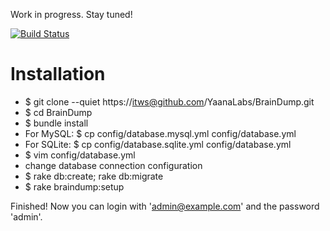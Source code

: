 Work in progress. Stay tuned!

[![Build Status](https://secure.travis-ci.org/YaanaLabs/BrainDump.png?branch=master)](http://travis-ci.org/#!/YaanaLabs/BrainDump)


Installation
============
* $ git clone --quiet https://itws@github.com/YaanaLabs/BrainDump.git
* $ cd BrainDump
* $ bundle install
* For MySQL: $ cp config/database.mysql.yml config/database.yml
* For SQLite: $ cp config/database.sqlite.yml config/database.yml
* $ vim config/database.yml
* change database connection configuration
* $ rake db:create; rake db:migrate
* $ rake braindump:setup

Finished! Now you can login with 'admin@example.com' and the password 'admin'.
